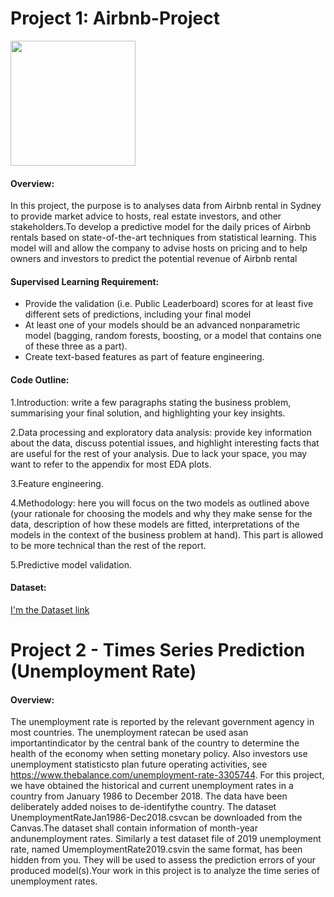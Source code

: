 # Project 1: Airbnb-Project 


<img src="https://pbs.twimg.com/profile_images/1347634517519974402/ND0m2Hxn.png" width="200" height="200">



#### Overview:

In this project, the purpose is to analyses data from Airbnb rental in Sydney to provide market advice to hosts, real estate investors, and other stakeholders.To develop a predictive model for the daily prices of Airbnb rentals based on state-of-the-art techniques from statistical learning.  This model will and allow the company to advise hosts on pricing and to help owners and investors to predict the potential revenue of Airbnb rental 

#### Supervised Learning Requirement:

* Provide the validation (i.e. Public Leaderboard) scores for at least five different  sets  of  predictions,  including  your  final  model
* At least one of your models should be an advanced nonparametric model (bagging, random forests, boosting, or a model that contains one of these three as a part).
* Create text-based features as part of feature engineering.  

#### Code Outline:

1.Introduction: write a few paragraphs stating the business problem, summarising your final solution, and highlighting your key insights.

 
2.Data processing and exploratory data analysis: provide key information about the data, discuss potential issues, and highlight interesting facts that are useful for the rest of your analysis. Due to lack your space, you may want to refer to the appendix for most EDA plots.  


3.Feature engineering.  


4.Methodology: here you will focus on the two models as outlined above (your rationale for choosing the models and why they make sense for the data, description of how these models are fitted, interpretations of the models in the context of the business problem at hand).  This part is allowed to be more technical than the rest of the report.


5.Predictive model validation.  


#### Dataset:

[I'm the Dataset link](https://drive.google.com/drive/folders/1BNznLRF-k_K9NwG7UwZfunQBeJ4eQO4Q?usp=sharing)


# Project 2 - Times Series Prediction (Unemployment Rate)

#### Overview:

The unemployment rate is reported by the relevant government agency in most countries. The unemployment ratecan be used asan importantindicator by the central bank of the country to determine the health of the economy when setting monetary policy. Also investors use unemployment statisticsto plan future operating activities, see https://www.thebalance.com/unemployment-rate-3305744. For this project, we have obtained the historical and current unemployment rates in a country from January 1986 to December 2018. The data have been deliberately added noises to de-identifythe  country. The  dataset UnemploymentRateJan1986-Dec2018.csvcan  be downloaded from the Canvas.The dataset shall contain information of month-year andunemployment rates. Similarly a test dataset  file  of  2019  unemployment  rate,  named UmemploymentRate2019.csvin  the same format, has been hidden from you. They will be used to assess the prediction errors of your  produced  model(s).Your  work  in  this  project  is  to  analyze  the  time  series  of unemployment rates.  




